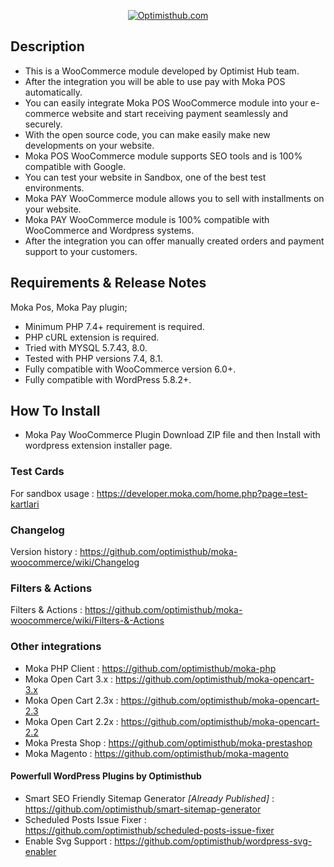 <p align="center">
  <a href="https://optimisthub.com/?utm_source=moka-woocommerce&utm_campaign=moka-woocommerce&utm_content=readme">
    <img alt="Optimisthub.com" src="https://www.optimisthub.com/cdn/moka/moka-woocommerce-plugin.png">
  </a> 
</p>

## Description

- This is a WooCommerce module developed by Optimist Hub team. 
- After the integration you will be able to use pay with Moka POS automatically.
- You can easily integrate Moka POS WooCommerce module into your e-commerce website and start receiving payment seamlessly and securely. 
- With the open source code, you can make easily make new developments on your website. 
- Moka POS WooCommerce module supports SEO tools and is 100% compatible with Google.
- You can test your website in Sandbox, one of the best test environments.
- Moka PAY WooCommerce module allows you to sell with installments on your website.
- Moka PAY WooCommerce module is 100% compatible with WooCommerce and Wordpress systems. 
- After the integration you can offer manually created orders and payment support to your customers.

## Requirements & Release Notes

Moka Pos, Moka Pay plugin;

- Minimum PHP 7.4+ requirement is required.
- PHP cURL extension is required.
- Tried with MYSQL 5.7.43, 8.0.
- Tested with PHP versions 7.4, 8.1.
- Fully compatible with WooCommerce version 6.0+.
- Fully compatible with WordPress 5.8.2+.

## How To Install

- Moka Pay WooCommerce Plugin Download ZIP file and then Install with wordpress extension installer page.

### Test Cards

For sandbox usage : https://developer.moka.com/home.php?page=test-kartlari

### Changelog 

Version history : https://github.com/optimisthub/moka-woocommerce/wiki/Changelog

### Filters & Actions 

Filters & Actions : https://github.com/optimisthub/moka-woocommerce/wiki/Filters-&-Actions

### Other integrations

- Moka PHP Client : https://github.com/optimisthub/moka-php 
- Moka Open Cart 3.x : https://github.com/optimisthub/moka-opencart-3.x
- Moka Open Cart 2.3x : https://github.com/optimisthub/moka-opencart-2.3
- Moka Open Cart 2.2x : https://github.com/optimisthub/moka-opencart-2.2
- Moka Presta Shop : https://github.com/optimisthub/moka-prestashop
- Moka Magento : https://github.com/optimisthub/moka-magento

#### Powerfull WordPress Plugins by Optimisthub 

- Smart SEO Friendly Sitemap Generator *[Already Published]* : https://github.com/optimisthub/smart-sitemap-generator
- Scheduled Posts Issue Fixer : https://github.com/optimisthub/scheduled-posts-issue-fixer
- Enable Svg Support : https://github.com/optimisthub/wordpress-svg-enabler